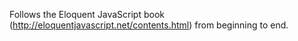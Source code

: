 Follows the Eloquent JavaScript book (http://eloquentjavascript.net/contents.html) from beginning to end.

